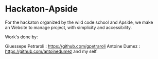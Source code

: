 # Hackaton-Apside

For the hackaton organized by the wild code school and Apside, we make an Website to manage project, with simplicity and accessibility.

Work's done by: 

Giuessepe Petraroli : https://github.com/gpetraroli
Antoine Dumez : https://github.com/antoinedumez
and my self.
